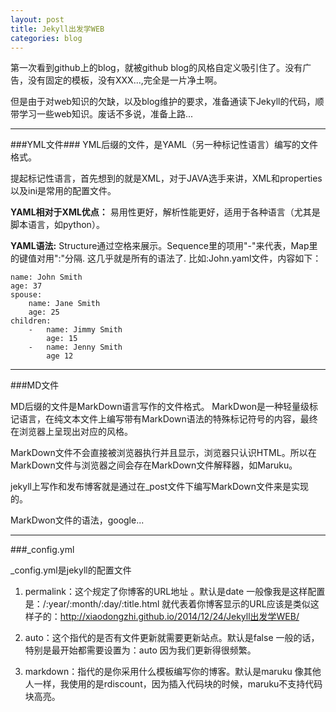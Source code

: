 ```yaml
---
layout: post
title: Jekyll出发学WEB
categories: blog
---
```


第一次看到github上的blog，就被github blog的风格自定义吸引住了。没有广告，没有固定的模板，没有XXX...,完全是一片净土啊。

但是由于对web知识的欠缺，以及blog维护的要求，准备通读下Jekyll的代码，顺带学习一些web知识。废话不多说，准备上路...

---
###YML文件###
YML后缀的文件，是YAML（另一种标记性语言）编写的文件格式。

提起标记性语言，首先想到的就是XML，对于JAVA选手来讲，XML和properties以及ini是常用的配置文件。

**YAML相对于XML优点：**
易用性更好，解析性能更好，适用于各种语言（尤其是脚本语言，如python）。

**YAML语法:**
Structure通过空格来展示。Sequence里的项用"-"来代表，Map里的键值对用":"分隔.
这几乎就是所有的语法了.
比如:John.yaml文件，内容如下：

	name: John Smith
	age: 37
	spouse:
	    name: Jane Smith
	    age: 25
	children:
	    -   name: Jimmy Smith
	        age: 15
	    -   name: Jenny Smith
	        age 12

---
###MD文件 

MD后缀的文件是MarkDown语言写作的文件格式。
MarkDwon是一种轻量级标记语言，在纯文本文件上编写带有MarkDown语法的特殊标记符号的内容，最终在浏览器上呈现出对应的风格。

MarkDown文件不会直接被浏览器执行并且显示，浏览器只认识HTML。所以在MarkDown文件与浏览器之间会存在MarkDown文件解释器，如Maruku。

jekyll上写作和发布博客就是通过在_post文件下编写MarkDown文件来是实现的。

MarkDwon文件的语法，google...


---
###_config.yml 

_config.yml是jekyll的配置文件



1. permalink：这个规定了你博客的URL地址 。默认是date
一般像我是这样配置是：/:year/:month/:day/:title.html
就代表着你博客显示的URL应该是类似这样子的：http://xiaodongzhi.github.io/2014/12/24/Jekyll出发学WEB/


1. auto：这个指代的是否有文件更新就需要更新站点。默认是false
一般的话，特别是最开始都需要设置为：auto 因为我们更新得很频繁。


1. markdown：指代的是你采用什么模板编写你的博客。默认是maruku
像其他人一样，我使用的是rdiscount，因为插入代码块的时候，maruku不支持代码块高亮。


